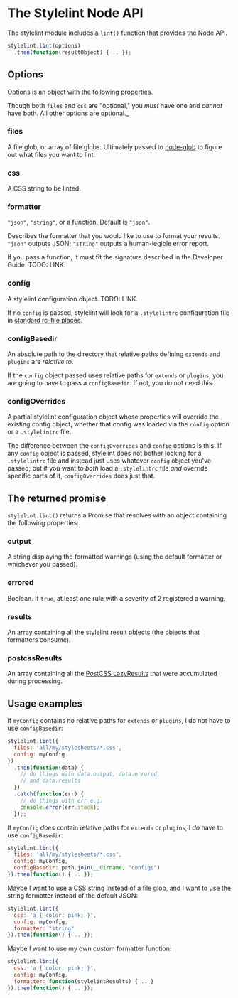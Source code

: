 # The Stylelint Node API

The stylelint module includes a `lint()` function that provides the Node API.

```js
stylelint.lint(options)
  .then(function(resultObject) { .. });
```

## Options

Options is an object with the following properties.

Though both `files` and `css` are "optional," you *must* have one and *cannot* have both. All other options are optional._

### files

A file glob, or array of file globs. Ultimately passed to [node-glob](https://github.com/isaacs/node-glob) to figure out what files you want to lint.

### css

A CSS string to be linted.

### formatter

`"json"`, `"string"`, or a function. Default is `"json"`.

Describes the formatter that you would like to use to format your results. `"json"` outputs JSON; `"string"` outputs a human-legible error report.

If you pass a function, it must fit the signature described in the Developer Guide. TODO: LINK.

### config

A stylelint configuration object. TODO: LINK.

If no `config` is passed, stylelint will look for a `.stylelintrc` configuration file in [standard rc-file places](https://github.com/dominictarr/rc#standards).

### configBasedir

An absolute path to the directory that relative paths defining `extends` and `plugins` are *relative to*.

If the `config` object passed uses relative paths for `extends` or `plugins`, you are going to have to pass a `configBasedir`. If not, you do not need this.

### configOverrides

A partial stylelint configuration object whose properties will override the existing config object, whether that config was loaded via the `config` option or a `.stylelintrc` file.

The difference between the `configOverrides` and `config` options is this: If any `config` object is passed, stylelint does not bother looking for a `.stylelintrc` file and instead just uses whatever `config` object you've passed; but if you want to _both_ load a `.stylelintrc` file _and_ override specific parts of it, `configOverrides` does just that.

## The returned promise

`stylelint.lint()` returns a Promise that resolves with an object containing the following properties:

### output

A string displaying the formatted warnings (using the default formatter or whichever you passed).

### errored

Boolean. If `true`, at least one rule with a severity of 2 registered a warning.

### results

An array containing all the stylelint result objects (the objects that formatters consume).

### postcssResults

An array containing all the [PostCSS LazyResults](https://github.com/postcss/postcss/blob/master/docs/api.md#lazyresult-class) that were accumulated during processing.


## Usage examples

If `myConfig` contains no relative paths for `extends` or `plugins`, I do not have to use `configBasedir`:

```js
stylelint.lint({
  files: 'all/my/stylesheets/*.css',
  config: myConfig
})
  .then(function(data) {
    // do things with data.output, data.errored,
    // and data.results
  })
  .catch(function(err) {
    // do things with err e.g.
    console.error(err.stack);
  });;
```

If `myConfig` _does_ contain relative paths for `extends` or `plugins`, I _do_ have to use `configBasedir`:

```js
stylelint.lint({
  files: 'all/my/stylesheets/*.css',
  config: myConfig,
  configBasedir: path.join(__dirname, "configs")
}).then(function() { .. });
```

Maybe I want to use a CSS string instead of a file glob, and I want to use the string formatter instead of the default JSON:

```js
stylelint.lint({
  css: 'a { color: pink; }',
  config: myConfig,
  formatter: "string"
}).then(function() { .. });
```

Maybe I want to use my own custom formatter function:

```js
stylelint.lint({
  css: 'a { color: pink; }',
  config: myConfig,
  formatter: function(stylelintResults) { .. }
}).then(function() { .. });
